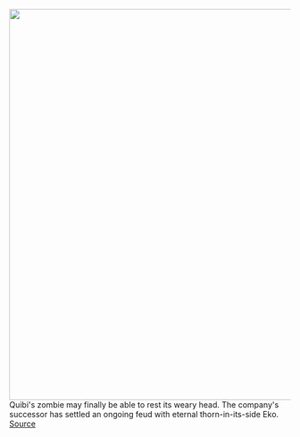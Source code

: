 <img src='https://cdn.vox-cdn.com/thumbor/zDAl91vDOnCyZ9nqxr-OxdZVDHU=/0x0:2040x1360/1200x800/filters:focal(857x517:1183x843)/cdn.vox-cdn.com/uploads/chorus_image/image/69864338/acastro_200403_3960_quibi_0003.0.0.jpg' width='700px' /><br/>
Quibi's zombie may finally be able to rest its weary head. The company's successor has settled an ongoing feud with eternal thorn-in-its-side Eko.
<a href='https://www.theverge.com/2021/9/15/22676460/quibi-eko-turnstyle-settlement'> Source <a/>